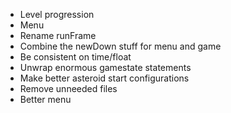 * Level progression
* Menu
* Rename runFrame
* Combine the newDown stuff for menu and game
* Be consistent on time/float
* Unwrap enormous gamestate statements
* Make better asteroid start configurations
* Remove unneeded files
* Better menu